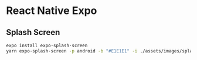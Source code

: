 # React Native Expo

## Splash Screen

```bash
expo install expo-splash-screen
yarn expo-splash-screen -p android -b "#E1E1E1" -i ./assets/images/splash.png -r cover
```
